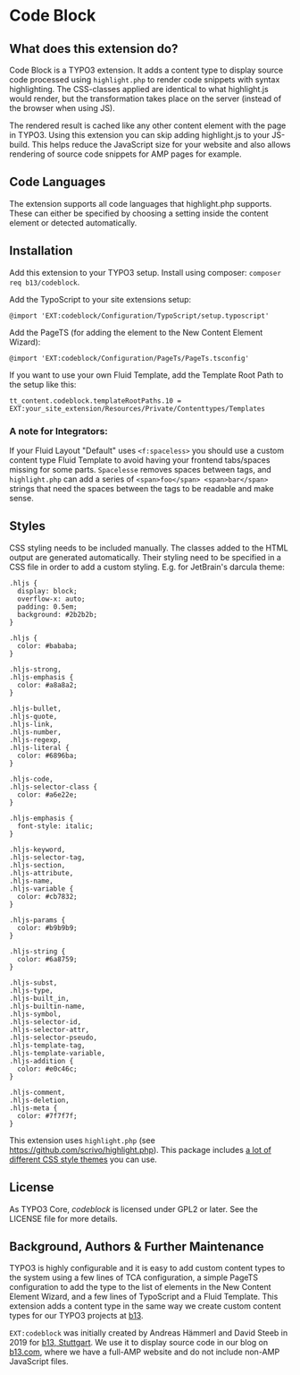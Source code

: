 # Code Block

## What does this extension do?

Code Block is a TYPO3 extension. It adds a content type to display source code
processed using `highlight.php` to render code snippets with syntax highlighting.
The CSS-classes applied are identical to what highlight.js would render, but the
transformation takes place on the server (instead of the browser when using JS).

The rendered result is cached like any other content element with the page in 
TYPO3. Using this extension you can skip adding highlight.js to your JS-build. 
This helps reduce the JavaScript size for your website and also allows rendering 
of source code snippets for AMP pages for example.

## Code Languages

The extension supports all code languages that highlight.php supports. These can 
either be specified by choosing a setting inside the content element or 
detected automatically.

## Installation

Add this extension to your TYPO3 setup. Install using composer: `composer req b13/codeblock`.

Add the TypoScript to your site extensions setup:

`@import 'EXT:codeblock/Configuration/TypoScript/setup.typoscript'`

Add the PageTS (for adding the element to the New Content Element Wizard):

`@import 'EXT:codeblock/Configuration/PageTs/PageTs.tsconfig'`

If you want to use your own Fluid Template, add the Template Root Path to the setup like this:

`tt_content.codeblock.templateRootPaths.10 = EXT:your_site_extension/Resources/Private/Contenttypes/Templates`

### A note for Integrators:
If your Fluid Layout "Default" uses `<f:spaceless>` you should use a custom content type Fluid Template to avoid having
your frontend tabs/spaces missing for some parts. `Spacelesse` removes spaces between tags, and `highlight.php` can add
a series of `<span>foo</span> <span>bar</span>` strings that need the spaces between the tags to be readable and make
sense.

## Styles

CSS styling needs to be included manually. The classes added to the HTML output 
are generated automatically. Their styling need to be specified in a CSS file 
in order to add a custom styling. E.g. for JetBrain's darcula theme:

```
.hljs {
  display: block;
  overflow-x: auto;
  padding: 0.5em;
  background: #2b2b2b;
}

.hljs {
  color: #bababa;
}

.hljs-strong,
.hljs-emphasis {
  color: #a8a8a2;
}

.hljs-bullet,
.hljs-quote,
.hljs-link,
.hljs-number,
.hljs-regexp,
.hljs-literal {
  color: #6896ba;
}

.hljs-code,
.hljs-selector-class {
  color: #a6e22e;
}

.hljs-emphasis {
  font-style: italic;
}

.hljs-keyword,
.hljs-selector-tag,
.hljs-section,
.hljs-attribute,
.hljs-name,
.hljs-variable {
  color: #cb7832;
}

.hljs-params {
  color: #b9b9b9;
}

.hljs-string {
  color: #6a8759;
}

.hljs-subst,
.hljs-type,
.hljs-built_in,
.hljs-builtin-name,
.hljs-symbol,
.hljs-selector-id,
.hljs-selector-attr,
.hljs-selector-pseudo,
.hljs-template-tag,
.hljs-template-variable,
.hljs-addition {
  color: #e0c46c;
}

.hljs-comment,
.hljs-deletion,
.hljs-meta {
  color: #7f7f7f;
}
```

This extension uses `highlight.php` (see https://github.com/scrivo/highlight.php). 
This package includes [a lot of different CSS style themes](https://github.com/scrivo/highlight.php/tree/master/styles) you can use.
 
## License

As TYPO3 Core, _codeblock_ is licensed under GPL2 or later. See the LICENSE file for more details.

## Background, Authors & Further Maintenance

TYPO3 is highly configurable and it is easy to add custom content types to the system using a few lines of TCA 
configuration, a simple PageTS configuration to add the type to the list of elements in the New Content Element Wizard,
and a few lines of TypoScript and a Fluid Template. 
This extension adds a content type in the same way we create custom content types for our TYPO3 projects at 
[b13](https://b13.com).

`EXT:codeblock` was initially created by Andreas Hämmerl and David Steeb in 2019 for [b13, Stuttgart](https://b13.com). We 
use it to display source code in our blog on [b13.com](https://b13.com), where we have a full-AMP website and do not
include non-AMP JavaScript files.
